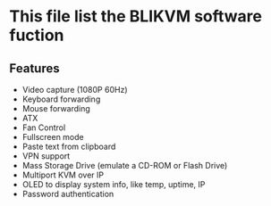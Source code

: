 # This file list the BLIKVM software fuction 
## Features

* Video capture (1080P 60Hz)
* Keyboard forwarding
* Mouse forwarding
* ATX
* Fan Control
* Fullscreen mode
* Paste text from clipboard
* VPN support
* Mass Storage Drive (emulate a CD-ROM or Flash Drive)
* Multiport KVM over IP
* OLED to display system info, like temp, uptime, IP
* Password authentication
